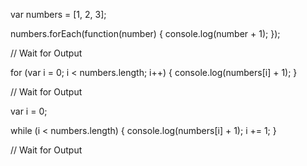 var numbers = [1, 2, 3];

numbers.forEach(function(number) {
	console.log(number + 1);
});

// Wait for Output

for (var i = 0; i < numbers.length; i++) {
	console.log(numbers[i] + 1);
}

// Wait for Output

var i = 0;

while (i < numbers.length) {
	console.log(numbers[i] + 1);
	i += 1;
}

// Wait for Output
